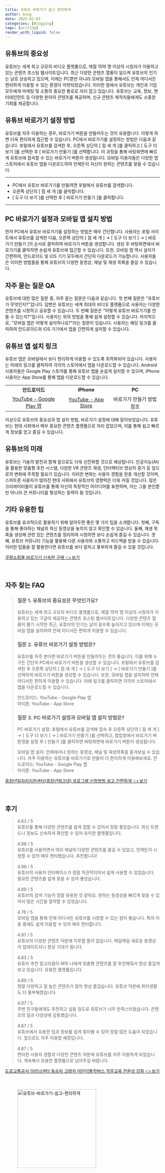 ```yaml
---
title: 유튜브 바로가기 쉽고 편리하게
author: bing
date: 2025-02-03
categories: [Blogging]
tags: [writing]
render_with_liquid: false
---
```



<h2 id='유튜브의 중요성'>유튜브의 중요성</h2>

<p>유튜브는 세계 최고 규모의 비디오 플랫폼으로, 매월 15억 명 이상의 시청자가 이용하고 있는 콘텐츠 호스팅 웹사이트입니다. 최근 다양한 콘텐츠 열풍이 일으켜 유튜브의 인기는 날로 상승하고 있으며, 이제는 PC뿐만 아니라 모바일 앱을 통해서도 언제 어디서든 편리하게 이용할 수 있는 환경이 마련되었습니다. 이러한 점에서 유튜브는 개인과 기업 모두에게 마케팅 및 소통의 중요한 통로로 자리 잡고 있습니다. 유튜브는 교육, 정보, 엔터테인먼트 등 다양한 분야의 콘텐츠를 제공하며, 신규 콘텐츠 제작자들에게도 소중한 기회를 제공합니다.</p>

<h2 id='유튜브 바로가기 설정 방법'>유튜브 바로가기 설정 방법</h2>

<p>유튜브를 자주 이용하는 경우, 바로가기 버튼을 만들어두는 것이 유용합니다. 이렇게 하면 더욱 편리하게 접근할 수 있습니다. PC에서 바로가기를 설정하는 방법은 다음과 같습니다. 포털에서 유튜브를 검색한 후, 오른쪽 상단의 [ 점 세 개 ]를 클릭하고 [ 도구 더 보기 ]를 선택한 후 [ 바로가기 만들기 ]를 선택합니다. 이 과정을 통해 바탕화면에 빠르게 유튜브에 접속할 수 있는 바로가기 버튼이 생성됩니다. 모바일 이용자들은 다양한 앱스토어에서 유튜브 앱을 다운로드하여 언제든지 자신이 원하는 콘텐츠를 찾을 수 있습니다.</p>

<hr />

<ul>
    <li>PC에서 유튜브 바로가기를 만들려면 포털에서 유튜브를 검색합니다.</li>
    <li>오른쪽 상단의 [ 점 세 개 ]를 클릭합니다.</li>
    <li>[ 도구 더 보기 ]를 선택한 후 [ 바로가기 만들기 ]를 클릭합니다.</li>
</ul>

<hr />

<h2 id='PC 바로가기 설정과 모바일 앱 설치 방법'>PC 바로가기 설정과 모바일 앱 설치 방법</h2>

<p>먼저 PC에서 유튜브 바로가기를 설정하는 방법은 매우 간단합니다. 사용자는 포털 사이트에서 유튜브를 검색한 다음, 오른쪽 상단의 [ 점 세 개 ] → [ 도구 더 보기 ] → [ 바로가기 만들기 ]의 순서로 클릭하여 바로가기 버튼을 생성합니다. 생성 후 바탕화면에서 바로가기를 클릭하면 손쉽게 유튜브에 접근할 수 있습니다. 또한, 모바일 앱 역시 설치가 간편하여, 안드로이드 및 iOS 기기 모두에서 간단히 다운로드가 가능합니다. 사용자들은 이러한 방법들을 통해 유튜브의 다양한 동영상, 채널 및 재생 목록을 즐길 수 있습니다.</p>

<h2 id='자주 묻는 질문 QA'>자주 묻는 질문 QA</h2>

<p>유튜브에 대한 많은 질문 중, 자주 묻는 질문은 다음과 같습니다. 첫 번째 질문은 "유튜브가 무엇인지?"입니다. 답변은 유튜브는 세계 최대의 비디오 플랫폼으로 사용자는 다양한 콘텐츠를 시청하고 공유할 수 있습니다. 두 번째 질문은 "어떻게 유튜브 바로가기를 만들 수 있는지?"입니다. 사용자는 위의 방법을 통해 쉽게 설정할 수 있습니다. 마지막으로, "모바일 앱은 어떻게 설치하나요?"라는 질문이 있습니다. 사용자는 해당 링크를 클릭하여 안드로이드와 iOS 기기에서 앱을 간편하게 설치할 수 있습니다.</p>

<h2 id='유튜브 앱 설치 링크'>유튜브 앱 설치 링크</h2>

<p>유튜브 앱은 모바일에서 보다 편리하게 이용할 수 있도록 최적화되어 있습니다. 사용자는 아래의 링크를 클릭하여 각각의 스토어에서 앱을 다운로드할 수 있습니다. Android 사용자들은 Google Play 스토어를 통해 유튜브 앱을 손쉽게 설치할 수 있으며, iPhone 사용자는 App Store를 통해 앱을 다운로드할 수 있습니다.</p>

<table>
    <tr>
        <td style="text-align: center; height: 17px;"><b>안드로이드</b></td>
        <td style="text-align: center; height: 17px;"><b>iPhone</b></td>
        <td style="text-align: center; height: 17px;"><b>PC</b></td>
    </tr>
    <tr>
        <td style="text-align: center; height: 17px;"><a href="https://play.google.com/store/apps/details?id=com.google.android.youtube">YouTube - Google Play 앱</a></td>
        <td style="text-align: center; height: 17px;"><a href="https://apps.apple.com/app/youtube/id544007664">YouTube - App Store</a></td>
        <td style="text-align: center; height: 17px;">바로가기 만들기 방법 참조</td>
    </tr>
</table>

<p>이상으로 유튜브의 중요성과 앱 설치 방법, 바로가기 설정에 대해 알아보았습니다. 유튜브는 현대 사회에서 매우 중요한 콘텐츠 플랫폼으로 자리 잡았으며, 이를 통해 쉽고 빠르게 정보를 얻고 즐길 수 있습니다.</p>

<h2 id='유튜브의 미래'>유튜브의 미래</h2>

<p>유튜브는 기술의 발전과 함께 앞으로도 더욱 선진화할 것으로 예상됩니다. 인공지능(AI)을 활용한 맞춤형 추천 시스템, 다양한 VR 콘텐츠 재생, 인터랙티브 영상의 증가 등 앞으로의 변화에 주목할 필요가 있습니다. 이러한 변화는 사용자 경험을 한층 개선할 것이며, 스마트폰 사용자가 많아진 현대 사회에서 유튜브의 영향력은 더욱 커질 것입니다. 많은 크리에이터들이 유튜브를 통해 자신의 독창적인 아이디어를 표현하며, 이는 그들 본인뿐만 아니라 큰 커뮤니티를 형성하는 동력이 될 것입니다.</p>

<h2 id='기타 유용한 팁'>기타 유용한 팁</h2>

<p>유튜브를 효과적으로 활용하기 위해 알아두면 좋은 몇 가지 팁을 소개합니다. 첫째, 구독을 통해 좋아하는 채널의 최신 동영상을 놓치지 않고 확인할 수 있습니다. 둘째, 재생 목록을 생성해 관련 있는 콘텐츠를 정리하여 시청하면 보다 손쉽게 즐길 수 있습니다. 셋째, 유튜브 커뮤니티 기능을 활용해 다른 사용자와 소통하고 피드백을 받을 수 있습니다. 이러한 팁들을 잘 활용한다면 유튜브를 보다 알차고 풍부하게 즐길 수 있을 것입니다.</p>


<p><a class="click-button" title="쿠팡쇼핑몰 바로가기 신속한 구매" href="https://yellowplanner.github.io/posts/%EC%BF%A0%ED%8C%A1%EC%87%BC%ED%95%91%EB%AA%B0-%EB%B0%94%EB%A1%9C%EA%B0%80%EA%B8%B0-%EC%8B%A0%EC%86%8D%ED%95%9C-%EA%B5%AC%EB%A7%A4/" rel="dofollow">쿠팡쇼핑몰 바로가기 신속한 구매 👈 보기</a></p><br>
<h2 id='자주_찾는_FAQ'>자주 찾는 FAQ</h2>
<div itemscope="" itemtype="https://schema.org/FAQPage"> 
<blockquote> 
<div itemscope="" itemprop="mainEntity" itemtype="https://schema.org/Question"> 
<h3 itemprop="name">질문 1. 유튜브의 중요성은 무엇인가요?</h3> 
<div itemscope="" itemprop="acceptedAnswer" itemtype="https://schema.org/Answer"> 
<span itemprop="text"> 
<p>유튜브는 세계 최고 규모의 비디오 플랫폼으로, 매월 15억 명 이상의 시청자가 이용하고 있는 구글이 제공하는 콘텐츠 호스팅 웹사이트입니다. 다양한 콘텐츠 열풍이 불기 시작한 최근, 유튜브의 인기는 날이 갈수록 높아지고 있으며 이제는 모바일 앱을 설치하여 언제 어디서든 편하게 이용할 수 있습니다.</p> 
</span> 
</div> 
</div> 
<div itemscope="" itemprop="mainEntity" itemtype="https://schema.org/Question"> 
<h3 itemprop="name">질문 2. 유튜브 바로가기 설정 방법은?</h3> 
<div itemscope="" itemprop="acceptedAnswer" itemtype="https://schema.org/Answer"> 
<span itemprop="text"> 
<p>유튜브를 자주 본다면 바로가기 버튼을 만들어두는 것이 좋습니다. 이를 위해 누구든 간단히 PC에서 바로가기 버튼을 생성할 수 있습니다. 포털에서 유튜브를 검색한 후 오른쪽 상단의 [ 점 세 개 ] → [ 도구 더 보기 ] → [ 바로가기 만들기 ]를 선택하여 바로가기 버튼을 생성할 수 있습니다. 또한, 모바일 앱을 설치하여 언제 어디서든 편하게 이용할 수 있습니다. 아래 링크를 클릭하면 각각의 스토어에서 앱을 다운로드할 수 있습니다.</p> 
<p>안드로이드: YouTube - Google Play 앱<br>아이폰: YouTube - App Store</p>
</span> 
</div> 
</div> 
<div itemscope="" itemprop="mainEntity" itemtype="https://schema.org/Question"> 
<h3 itemprop="name">질문 3. PC 바로가기 설정과 모바일 앱 설치 방법은?</h3> 
<div itemscope="" itemprop="acceptedAnswer" itemtype="https://schema.org/Answer"> 
<span itemprop="text"> 
<p>PC 바로가기 설정: 포털에서 유튜브를 검색해 접속 후 오른쪽 상단의 [ 점 세 개 ] → [ 도구 더 보기 ] → [ 바로가기 만들기 ]를 선택하고, 팝업창에서 바로가기 버튼명을 설정 후 [ 만들기 ]를 클릭하면 바탕화면에 바로가기 버튼이 생성됩니다.</p> 
<p>모바일 앱 설치: 언제에서나 원하는 동영상, 채널 및 재생목록을 즐겨보실 수 있습니다. 자주 이용하는 유튜브를 바로가기로 만들어 더 편리하게 이용해보세요. 안드로이드: YouTube - Google Play 앱<br>아이폰: YouTube - App Store</p>
</span> 
</div> 
</div> 
</blockquote> 
</div>
<p><a class="click-button" title="중장년일자리지원센터(중장년워크넷) 프로그램 신청방법 쉽고 간편하게" href="https://yellowplanner.github.io/posts/%EC%A4%91%EC%9E%A5%EB%85%84%EC%9D%BC%EC%9E%90%EB%A6%AC%EC%A7%80%EC%9B%90%EC%84%BC%ED%84%B0(%EC%A4%91%EC%9E%A5%EB%85%84%EC%9B%8C%ED%81%AC%EB%84%B7)-%ED%94%84%EB%A1%9C%EA%B7%B8%EB%9E%A8-%EC%8B%A0%EC%B2%AD%EB%B0%A9%EB%B2%95-%EC%89%BD%EA%B3%A0-%EA%B0%84%ED%8E%B8%ED%95%98%EA%B2%8C/" rel="dofollow">중장년일자리지원센터(중장년워크넷) 프로그램 신청방법 쉽고 간편하게 👈 보기</a></p><br>
<h2 id='후기'>후기</h2>
<div itemscope itemtype="https://schema.org/Product">
  <blockquote>
  <div itemprop="review" itemscope itemtype="https://schema.org/Review">
      <div itemprop="reviewRating" itemscope itemtype="https://schema.org/Rating"> <span itemprop="ratingValue">4.83</span> / <span itemprop="bestRating">5</span> </div>
      <span itemprop="reviewBody">유튜브를 통해 다양한 콘텐츠를 쉽게 접할 수 있어서 정말 좋았습니다. 최신 트렌드나 정보도 신속하게 확인할 수 있어 유익한 플랫폼입니다.</span>
  </div>
  <br>
  <div itemprop="review" itemscope itemtype="https://schema.org/Review">
      <div itemprop="reviewRating" itemscope itemtype="https://schema.org/Rating"> <span itemprop="ratingValue">4.98</span> / <span itemprop="bestRating">5</span> </div>
      <span itemprop="reviewBody">유튜브를 사용하면서 여러 채널의 다양한 콘텐츠를 즐길 수 있었고, 언제든지 시청할 수 있어 매우 편리했습니다. 추천합니다!</span>
  </div>
  <br>
  <div itemprop="review" itemscope itemtype="https://schema.org/Review">
      <div itemprop="reviewRating" itemscope itemtype="https://schema.org/Rating"> <span itemprop="ratingValue">4.96</span> / <span itemprop="bestRating">5</span> </div>
      <span itemprop="reviewBody">유튜브의 사용자 인터페이스가 정말 직관적이어서 쉽게 사용할 수 있었습니다. 필요한 콘텐츠를 쉽게 찾을 수 있어 좋았습니다.</span>
  </div>
  <br>
  <div itemprop="review" itemscope itemtype="https://schema.org/Review">
      <div itemprop="reviewRating" itemscope itemtype="https://schema.org/Rating"> <span itemprop="ratingValue">4.89</span> / <span itemprop="bestRating">5</span> </div>
      <span itemprop="reviewBody">유튜브의 검색 기능이 정말 유용한 것 같아요. 원하는 동영상을 빠르게 찾을 수 있어서 많은 시간을 절약할 수 있었습니다.</span>
  </div>
  <br>
  <div itemprop="review" itemscope itemtype="https://schema.org/Review">
      <div itemprop="reviewRating" itemscope itemtype="https://schema.org/Rating"> <span itemprop="ratingValue">4.76</span> / <span itemprop="bestRating">5</span> </div>
      <span itemprop="reviewBody">모바일 앱을 통해 언제 어디서든 유튜브를 시청할 수 있는 점이 좋습니다. 특히 이동 중에도 쉽게 이용할 수 있어 매우 편리합니다.</span>
  </div>
  <br>
  <div itemprop="review" itemscope itemtype="https://schema.org/Review">
      <div itemprop="reviewRating" itemscope itemtype="https://schema.org/Rating"> <span itemprop="ratingValue">4.97</span> / <span itemprop="bestRating">5</span> </div>
      <span itemprop="reviewBody">유튜브의 다양한 콘텐츠 덕분에 지루할 틈이 없습니다. 매일매일 새로운 동영상이 업데이트되니 항상 기대가 됩니다.</span>
  </div>
  <br>
  <div itemprop="review" itemscope itemtype="https://schema.org/Review">
      <div itemprop="reviewRating" itemscope itemtype="https://schema.org/Rating"> <span itemprop="ratingValue">4.83</span> / <span itemprop="bestRating">5</span> </div>
      <span itemprop="reviewBody">유튜브 추천 알고리즘이 M의 나에게 맞춤형 콘텐츠를 잘 추천해줘서 항상 즐겁게 보고 있습니다. 유용한 플랫폼입니다.</span>
  </div>
  <br>
  <div itemprop="review" itemscope itemtype="https://schema.org/Review">
      <div itemprop="reviewRating" itemscope itemtype="https://schema.org/Rating"> <span itemprop="ratingValue">4.89</span> / <span itemprop="bestRating">5</span> </div>
      <span itemprop="reviewBody">정말 다양하고 질 높은 콘텐츠가 많아 항상 즐겁습니다. 유튜브 덕분에 취미생활도 더 풍부해졌습니다.</span>
  </div>
  <br>
  <div itemprop="review" itemscope itemtype="https://schema.org/Review">
      <div itemprop="reviewRating" itemscope itemtype="https://schema.org/Rating"> <span itemprop="ratingValue">4.97</span> / <span itemprop="bestRating">5</span> </div>
      <span itemprop="reviewBody">주변 친구들에게도 추천하고 싶을 정도로 유튜브가 너무 만족스러웠습니다. 콘텐츠의 질과 다양성에 감동했습니다.</span>
  </div>
  <br>
  <div itemprop="review" itemscope itemtype="https://schema.org/Review">
      <div itemprop="reviewRating" itemscope itemtype="https://schema.org/Rating"> <span itemprop="ratingValue">4.87</span> / <span itemprop="bestRating">5</span> </div>
      <span itemprop="reviewBody">유튜브에서 유용한 팁과 정보를 쉽게 찾아볼 수 있어 정말 많은 도움이 되었습니다. 앞으로도 자주 이용할 예정입니다.</span>
  </div>
  <br>
  <div itemprop="review" itemscope itemtype="https://schema.org/Review">
      <div itemprop="reviewRating" itemscope itemtype="https://schema.org/Rating"> <span itemprop="ratingValue">4.87</span> / <span itemprop="bestRating">5</span> </div>
      <span itemprop="reviewBody">편리한 사용자 경험과 다양한 콘텐츠 덕분에 유튜브를 자주 이용하게 되었습니다. 계속해서 유용한 플랫폼으로 남아주길 바랍니다.</span>
  </div>
  </blockquote>
</div>
<p><a class="click-button" title="도로교통공사 이러닝센터 동승자 고령자 어린이통학버스 직무교육 전문성 강화" href="https://yellowplanner.github.io/posts/%EB%8F%84%EB%A1%9C%EA%B5%90%ED%86%B5%EA%B3%B5%EC%82%AC-%EC%9D%B4%EB%9F%AC%EB%8B%9D%EC%84%BC%ED%84%B0-%EB%8F%99%EC%8A%B9%EC%9E%90-%EA%B3%A0%EB%A0%B9%EC%9E%90-%EC%96%B4%EB%A6%B0%EC%9D%B4%ED%86%B5%ED%95%99%EB%B2%84%EC%8A%A4-%EC%A7%81%EB%AC%B4%EA%B5%90%EC%9C%A1-%EC%A0%84%EB%AC%B8%EC%84%B1-%EA%B0%95%ED%99%94/" rel="dofollow">도로교통공사 이러닝센터 동승자 고령자 어린이통학버스 직무교육 전문성 강화 👈 보기</a></p><br>
<figure class="image"><img src="https://yellowplanner.github.io/assets/img/thumbnail/유튜브-바로가기-쉽고-편리하게.webp" alt="유튜브-바로가기-쉽고-편리하게" width="256" height="256"></figure>